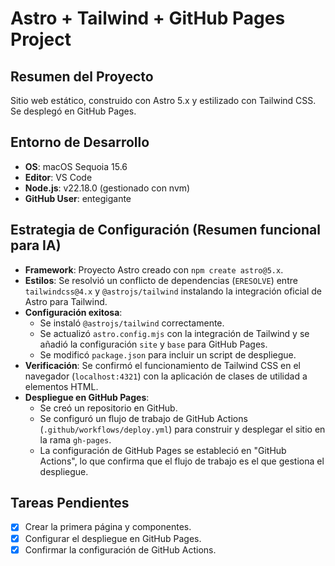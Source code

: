 # Astro + Tailwind + GitHub Pages Project

## Resumen del Proyecto
Sitio web estático, construido con Astro 5.x y estilizado con Tailwind CSS. Se desplegó en GitHub Pages.

## Entorno de Desarrollo
- **OS**: macOS Sequoia 15.6
- **Editor**: VS Code
- **Node.js**: v22.18.0 (gestionado con nvm)
- **GitHub User**: entegigante

## Estrategia de Configuración (Resumen funcional para IA)
- **Framework**: Proyecto Astro creado con `npm create astro@5.x`.
- **Estilos**: Se resolvió un conflicto de dependencias (`ERESOLVE`) entre `tailwindcss@4.x` y `@astrojs/tailwind` instalando la integración oficial de Astro para Tailwind.
- **Configuración exitosa**:
    - Se instaló `@astrojs/tailwind` correctamente.
    - Se actualizó `astro.config.mjs` con la integración de Tailwind y se añadió la configuración `site` y `base` para GitHub Pages.
    - Se modificó `package.json` para incluir un script de despliegue.
- **Verificación**: Se confirmó el funcionamiento de Tailwind CSS en el navegador (`localhost:4321`) con la aplicación de clases de utilidad a elementos HTML.
- **Despliegue en GitHub Pages**:
    - Se creó un repositorio en GitHub.
    - Se configuró un flujo de trabajo de GitHub Actions (`.github/workflows/deploy.yml`) para construir y desplegar el sitio en la rama `gh-pages`.
    - La configuración de GitHub Pages se estableció en "GitHub Actions", lo que confirma que el flujo de trabajo es el que gestiona el despliegue.

## Tareas Pendientes
- [x] Crear la primera página y componentes.
- [x] Configurar el despliegue en GitHub Pages.
- [x] Confirmar la configuración de GitHub Actions.